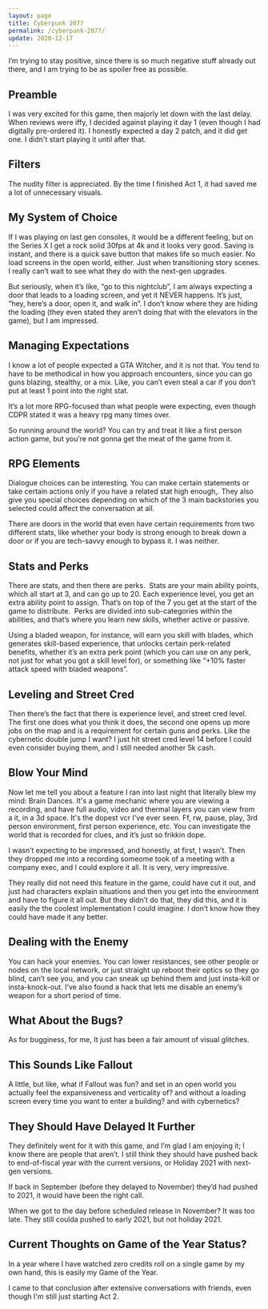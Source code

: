 ```yaml
---
layout: page
title: Cyberpunk 2077
permalink: /cyberpunk-2077/
update: 2020-12-17
---
```


I’m trying to stay positive, since there is so much negative stuff already out there, and I am trying to be as spoiler free as possible.

## Preamble

I was very excited for this game, then majorly let down with the last delay. When reviews were iffy, I decided against playing it day 1 (even though I had digitally pre-ordered it). I honestly expected a day 2 patch, and it did get one. I didn't start playing it until after that.

## Filters

The nudity filter is appreciated. By the time I finished Act 1, it had saved me a lot of unnecessary visuals.

## My System of Choice

If I was playing on last gen consoles, it would be a different feeling, but on the Series X I get a rock solid 30fps at 4k and it looks very good. Saving is instant, and there is a quick save button that makes life so much easier. No load screens in the open world, either. Just when transitioning story scenes. I really can’t wait to see what they do with the next-gen upgrades.

But seriously, when it’s like, “go to this nightclub”, I am always expecting a door that leads to a loading screen, and yet it NEVER happens. It’s just, “hey, here’s a door, open it, and walk in”. I don’t know where they are hiding the loading (they even stated they aren’t doing that with the elevators in the game), but I am impressed.

## Managing Expectations

I know a lot of people expected a GTA Witcher, and it is not that. You tend to have to be methodical in how you approach encounters, since you can go guns blazing, stealthy, or a mix. Like, you can’t even steal a car if you don’t put at least 1 point into the right stat.

It’s a lot more RPG-focused than what people were expecting, even though CDPR stated it was a heavy rpg many times over.

So running around the world? You can try and treat it like a first person action game, but you’re not gonna get the meat of the game from it.

## RPG Elements

Dialogue choices can be interesting. You can make certain statements or take certain actions only if you have a related stat high enough,. They also give you special choices depending on which of the 3 main backstories you selected could affect the conversation at all.

There are doors in the world that even have certain requirements from two different stats, like whether your body is strong enough to break down a door or if you are tech-savvy enough to bypass it. I was neither.

## Stats and Perks

There are stats, and then there are perks.  Stats are your main ability points, which all start at 3, and can go up to 20. Each experience level, you get an extra ability point to assign. That’s on top of the 7 you get at the start of the game to distribute.  Perks are divided into sub-categories within the abilities, and that’s where you learn new skills, whether active or passive.

Using a bladed weapon, for instance, will earn you skill with blades, which generates skill-based experience, that unlocks certain perk-related benefits, whether it’s an extra perk point (which you can use on any perk, not just for what you got a skill level for), or something like “+10% faster attack speed with bladed weapons”.

## Leveling and Street Cred

Then there’s the fact that there is experience level, and street cred level. The first one does what you think it does, the second one opens up more jobs on the map and is a requirement for certain guns and perks. Like the cybernetic double jump I want? I just hit street cred level 14 before I could even consider buying them, and I still needed another 5k cash.

## Blow Your Mind

Now let me tell you about a feature I ran into last night that literally blew my mind: Brain Dances. It's a game mechanic where you are viewing a recording, and have full audio, video and thermal layers you can view from a it, in a 3d space. It's the dopest vcr I've ever seen. Ff, rw, pause, play, 3rd person environment, first person experience, etc. You can investigate the world that is recorded for clues, and it’s just so frikkin dope.

I wasn’t expecting to be impressed, and honestly, at first, I wasn’t. Then they dropped me into a recording someome took of a meeting with a company exec, and I could explore it all. It is very, very impressive.

They really did not need this feature in the game, could have cut it out, and just had characters explain situations and then you get into the environment and have to figure it all out. But they didn’t do that, they did this, and it is easily the the coolest implementation I could imagine. I don’t know how they could have made it any better.

## Dealing with the Enemy

You can hack your enemies. You can lower resistances, see other people or nodes on the local network, or just straight up reboot their optics so they go blind, can’t see you, and you can sneak up behind them and just insta-kill or insta-knock-out. I’ve also found a hack that lets me disable an enemy’s weapon for a short period of time.

## What About the Bugs?

As for bugginess, for me, It just has been a fair amount of visual glitches.

## This Sounds Like Fallout

A little, but like, what if Fallout was fun? and set in an open world you actually feel the expansiveness and verticality of? and without a loading screen every time you want to enter a building? and with cybernetics?

## They Should Have Delayed It Further

They definitely went for it with this game, and I’m glad I am enjoying it; I know there are people that aren’t. I still think they should have pushed back to end-of-fiscal year with the current versions, or Holiday 2021 with next-gen versions.

If back in September (before they delayed to November) they’d had pushed to 2021, it would have been the right call. 

When we got to the day before scheduled release in November? It was too late. They still coulda pushed to early 2021, but not holiday 2021.

## Current Thoughts on Game of the Year Status?

In a year where I have watched zero credits roll on a single game by my own hand, this is easily my Game of the Year.

I came to that conclusion after extensive conversations with friends, even though I'm still just starting Act 2.
